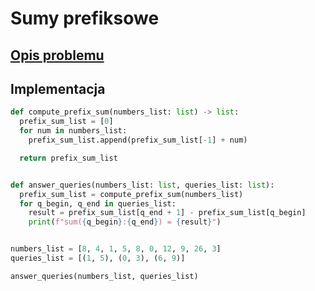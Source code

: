 # Sumy prefiksowe

## [Opis problemu](../../../../algorithms/searching/prefix-sum.md)


## Implementacja

```python linenums="1"
def compute_prefix_sum(numbers_list: list) -> list:
  prefix_sum_list = [0]
  for num in numbers_list:
    prefix_sum_list.append(prefix_sum_list[-1] + num)

  return prefix_sum_list


def answer_queries(numbers_list: list, queries_list: list):
  prefix_sum_list = compute_prefix_sum(numbers_list)
  for q_begin, q_end in queries_list:
    result = prefix_sum_list[q_end + 1] - prefix_sum_list[q_begin]
    print(f"sum({q_begin}:{q_end}) = {result}")


numbers_list = [8, 4, 1, 5, 8, 0, 12, 9, 26, 3]
queries_list = [(1, 5), (0, 3), (6, 9)]

answer_queries(numbers_list, queries_list)
```

